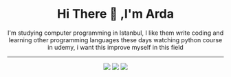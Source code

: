 <div align="center">
  <h1>Hi There 👋 ,I'm Arda</h1>
    <div>
      <!--My life comment-->
      <p>
        I'm studying computer programming in Istanbul, I like them write coding and learning other programming languages
        these days watching python course in udemy, i want this improve myself in this field
      </p>
      <hr>
      <!--Tech Badges-->
      <p class="badges">
          <img src="https://img.shields.io/badge/-HTML-F26419?logo=html&logoColor=EABB1F" />
          <img src="https://img.shields.io/badge/-CSS-4F1E5C?logo=css&logoColor=EABB1F" />
          <img src="https://img.shields.io/badge/-PYTHON-030301?logo=python&logoColor=EABB1F" />
      </p>
    </div>
</div>
